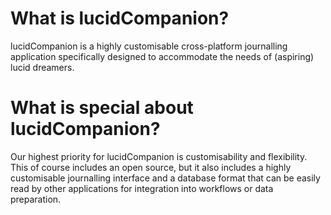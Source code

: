 # What is lucidCompanion?
lucidCompanion is a highly customisable cross-platform journalling application specifically designed to accommodate the needs of (aspiring) lucid dreamers. 

# What is special about lucidCompanion?
Our highest priority for lucidCompanion is customisability and flexibility. This of course includes an open source, but it also includes a highly customisable journalling interface and a database format that can be easily read by other applications for integration into workflows or data preparation.
